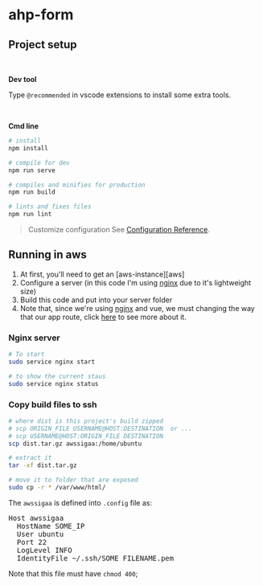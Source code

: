 # ahp-form

## Project setup

<br/>

**Dev tool**

Type `@recommended` in vscode extensions to install some extra tools.

<br/>

**Cmd line**

```bash
# install
npm install

# compile for dev
npm run serve

# compiles and minifies for production
npm run build

# lints and fixes files
npm run lint
```

> Customize configuration
> See [Configuration Reference](https://cli.vuejs.org/config/).

## Running in aws

1. At first, you'll need to get an [aws-instance][aws]
2. Configure a server (in this code I'm using [nginx] due to it's lightweight size)
3. Build this code and put into your server folder
4. Note that, since we're using [nginx] and vue, we must changing the way that our app route, click [here][routing] to see more about it.

### Nginx server

```bash
# To start
sudo service nginx start

# to show the current staus
sudo service nginx status
```

### Copy build files to ssh

```bash
# where dist is this project's build zipped
# scp ORIGIN_FILE USERNAME@HOST:DESTINATION  or ...
# scp USERNAME@HOST:ORIGIN_FILE DESTINATION
scp dist.tar.gz awssigaa:/home/ubuntu

# extract it
tar -xf dist.tar.gz

# move it to folder that are exposed
sudo cp -r * /var/www/html/
```

The `awssigaa` is defined into `.config` file as:

<pre>
Host awssigaa
  HostName SOME_IP
  User ubuntu
  Port 22
  LogLevel INFO
  IdentityFile ~/.ssh/SOME_FILENAME.pem
</pre>

Note that this file must have `chmod 400`;

<!-- Links -->

[aws-instance]: https://console.aws.amazon.com/ec2/v2/home?region=us-east-1#Home:
[nginx]: https://www.nginx.com/blog/setting-up-nginx/
[routing]: https://stackoverflow.com/questions/49072584/vue-router-nginx-and-direct-link
